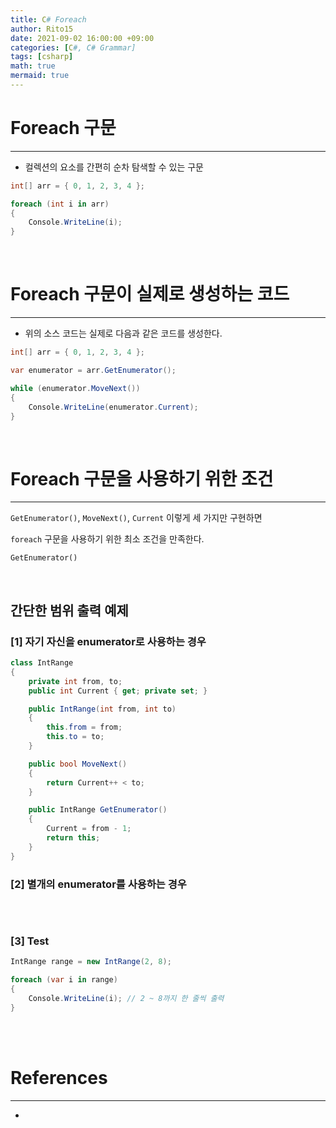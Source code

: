 ```yaml
---
title: C# Foreach
author: Rito15
date: 2021-09-02 16:00:00 +09:00
categories: [C#, C# Grammar]
tags: [csharp]
math: true
mermaid: true
---
```


# Foreach 구문
---

- 컬렉션의 요소를 간편히 순차 탐색할 수 있는 구문

```cs
int[] arr = { 0, 1, 2, 3, 4 };

foreach (int i in arr)
{
    Console.WriteLine(i);
}
```

<br>

# Foreach 구문이 실제로 생성하는 코드
---

- 위의 소스 코드는 실제로 다음과 같은 코드를 생성한다.

```cs
int[] arr = { 0, 1, 2, 3, 4 };

var enumerator = arr.GetEnumerator();

while (enumerator.MoveNext())
{
    Console.WriteLine(enumerator.Current);
}
```

<br>

# Foreach 구문을 사용하기 위한 조건
---

`GetEnumerator()`, `MoveNext()`, `Current` 이렇게 세 가지만 구현하면

`foreach` 구문을 사용하기 위한 최소 조건을 만족한다.

`GetEnumerator()`

<br>

## **간단한 범위 출력 예제**

### **[1] 자기 자신을 enumerator로 사용하는 경우**

```cs
class IntRange
{
    private int from, to;
    public int Current { get; private set; }

    public IntRange(int from, int to)
    {
        this.from = from;
        this.to = to;
    }

    public bool MoveNext()
    {
        return Current++ < to;
    }

    public IntRange GetEnumerator()
    {
        Current = from - 1;
        return this;
    }
}
```

### **[2] 별개의 enumerator를 사용하는 경우**

```cs

```

<br>

### **[3] Test**

```cs
IntRange range = new IntRange(2, 8);

foreach (var i in range)
{
    Console.WriteLine(i); // 2 ~ 8까지 한 줄씩 출력
}
```

<br>



<br>

# References
---
- 